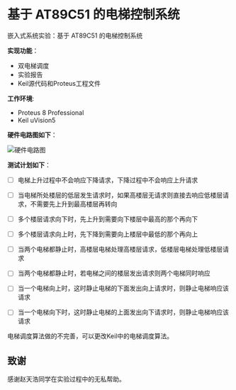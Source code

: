 # 基于 AT89C51 的电梯控制系统
嵌入式系统实验：基于 AT89C51 的电梯控制系统

**实现功能**：

- 双电梯调度
- 实验报告
- Keil源代码和Proteus工程文件


**工作环境**:

- Proteus 8 Professional
- Keil uVision5

**硬件电路图如下**：

![硬件电路图](https://github.com/Yifeng-J/-AT89C51-/blob/master/pic.bmp)


**测试计划如下**：
- [ ] 电梯上升过程中不会响应下降请求，下降过程中不会响应上升请求
- [ ] 当电梯所处楼层的低层发生请求时，如果高楼层无请求则直接去响应低楼层请求，不需要先上升到最高楼层再转向
- [ ] 多个楼层请求向下时，先上升到需要向下楼层中最高的那个再向下
- [ ] 多个楼层请求向上时，先下降到需要向上楼层中最低的那个再向上
- [ ] 当两个电梯都静止时，高楼层电梯处理高楼层请求，低楼层电梯处理低楼层请求
- [ ] 当两个电梯都静止时，若电梯之间的楼层发出请求则两个电梯同时响应
- [ ] 当一个电梯向上时，这时静止电梯的下面发出向上请求时，则静止电梯响应该请求
- [ ] 当一个电梯向下时，这时静止电梯的上面发出向下请求时，则静止电梯响应该请求


电梯调度算法做的不完善，可以更改Keil中的电梯调度算法。

## 致谢
感谢赵天浩同学在实验过程中的无私帮助。
